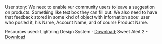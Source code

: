 User story: We need to enable our community users to leave a suggestion on products. Something like text box they can fill out. We also need to have that feedback stored in some kind of object with information about user who posted it, his Name, Account Name, and of course Product Name.

Resources used:
Lightning Design System - [Download](https://www.lightningdesignsystem.com/downloads/);
Sweet Alert 2 - [Download](https://cdnjs.com/libraries/limonte-sweetalert2)
